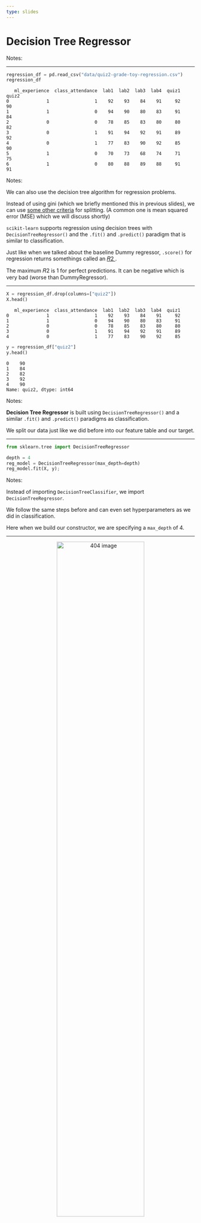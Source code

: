 ```yaml
---
type: slides
---
```


# Decision Tree Regressor

Notes: <br>

---

``` python
regression_df = pd.read_csv("data/quiz2-grade-toy-regression.csv")
regression_df
```

```out
   ml_experience  class_attendance  lab1  lab2  lab3  lab4  quiz1  quiz2
0              1                 1    92    93    84    91     92     90
1              1                 0    94    90    80    83     91     84
2              0                 0    78    85    83    80     80     82
3              0                 1    91    94    92    91     89     92
4              0                 1    77    83    90    92     85     90
5              1                 0    70    73    68    74     71     75
6              1                 0    80    88    89    88     91     91
```

Notes:

We can also use the decision tree algorithm for regression problems.

Instead of using gini (which we briefly mentioned this in previous
slides), we can use
<a href="https://scikit-learn.org/stable/modules/tree.html#mathematical-formulation" target="_blank">some
other criteria</a> for splitting. (A common one is mean squared error
(MSE) which we will discuss shortly)

`scikit-learn` supports regression using decision trees with
`DecisionTreeRegressor()` and the `.fit()` and `.predict()` paradigm
that is similar to classification.

Just like when we talked about the baseline Dummy regressor, `.score()`
for regression returns somethings called an
<a href="https://scikit-learn.org/stable/modules/generated/sklearn.metrics.r2_score.html#sklearn.metrics.r2_score" target="_blank">
𝑅2 </a>.

The maximum 𝑅2 is 1 for perfect predictions. It can be negative which is
very bad (worse than DummyRegressor).

---

``` python
X = regression_df.drop(columns=["quiz2"])
X.head()
```

```out
   ml_experience  class_attendance  lab1  lab2  lab3  lab4  quiz1
0              1                 1    92    93    84    91     92
1              1                 0    94    90    80    83     91
2              0                 0    78    85    83    80     80
3              0                 1    91    94    92    91     89
4              0                 1    77    83    90    92     85
```

``` python
y = regression_df["quiz2"]
y.head()
```

```out
0    90
1    84
2    82
3    92
4    90
Name: quiz2, dtype: int64
```

Notes:

**Decision Tree Regressor** is built using `DecisionTreeRegressor()` and
a similar `.fit()` and `.predict()` paradigms as classification.

We split our data just like we did before into our feature table and our
target.

---

``` python
from sklearn.tree import DecisionTreeRegressor
```

``` python
depth = 4
reg_model = DecisionTreeRegressor(max_depth=depth)
reg_model.fit(X, y);
```

Notes:

Instead of importing `DecisionTreeClassifier`, we import
`DecisionTreeRegressor`.

We follow the same steps before and can even set hyperparameters as we
did in classification.

Here when we build our constructor, we are specifying a `max_depth` of
4.

---

<center>

<img src="/module2/module2_16a.png"  width = "68%" alt="404 image" />

</center>

Notes:

This time when we predict a single observation, instead of getting a
prediction that is a category or class, we are getting a numerical
value.

---

``` python
X.loc[[0]]
```

```out
   ml_experience  class_attendance  lab1  lab2  lab3  lab4  quiz1
0              1                 1    92    93    84    91     92
```

``` python
reg_model.predict(X.loc[[0]])
```

```out
array([90.])
```

Notes:

Here we see that the model predicts a grade of 90 for the first
observation.

---

``` python
predicted_grades = reg_model.predict(X)
regression_df = regression_df.assign(predicted_quiz2 = predicted_grades)
print("R^2 score on the training data:" + str(round(reg_model.score(X,y), 3)))
```

```out
R^2 score on the training data:1.0
```

``` python
regression_df.head()
```

```out
   ml_experience  class_attendance  lab1  lab2  lab3  lab4  quiz1  quiz2  predicted_quiz2
0              1                 1    92    93    84    91     92     90             90.0
1              1                 0    94    90    80    83     91     84             84.0
2              0                 0    78    85    83    80     80     82             82.0
3              0                 1    91    94    92    91     89     92             92.0
4              0                 1    77    83    90    92     85     90             90.0
```

Notes:

Let’s see how well this model does predicting the entire data.

We talked in Module 1 how we use a measurement called 𝑅2 to measure the
score of regression models. In this case the 𝑅2 score is 1.0, meaning
the model perfectly predicts the outcome of every observation.

This is quite different from what we were getting with a Dummy
Classifier which had an 𝑅2 value of 0.

---

# Let’s apply what we learned\!

Notes: <br>
